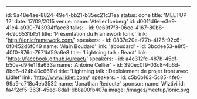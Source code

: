 ---
id: 9a48e4ae-8824-49e4-bb21-b35ec21c31ea
status: done
title: 'MEETUP 12'
date: 17/09/2015
venue:
    name: 'Atelier Iceberg'
    id: d0011d6e-e3e9-41e4-a930-743934ffaec3
talks:
    -
        id: 9e69f7f8-06ee-4167-80b6-4c9c6531bf51
        title: 'Présentation du Framework Ionic'
        link: 'http://ionicframework.com/'
        speakers:
            -
                id: 0837e20e-f77b-4f26-92c6-0f0452d6f049
                name: 'Alain Boudard'
                link: 'aboudard'
    -
        id: 3bcdee53-e8f5-40f0-876d-7671bf59a6e8
        title: 'Lightning talk : React'
        link: 'https://facebook.github.io/react/'
        speakers:
            -
                id: a4c312fc-487b-45df-b50a-d94e1f8a633a
                name: 'Antoine Cellier'
    -
        id: 390ec0f9-03c8-4b6d-8bd6-d24b40c6611d
        title: 'Lightning talk : Déploiement de projet front avec Lidlet'
        link: 'http://www.lidlet.com/'
        speakers:
            -
                id: c5b6b163-5c85-4fe0-99a9-c718c4eb3532
                name: 'Jonathan Redoute'
sponsor: 
    name: Wiztivi
    id: fa4f2cf5-363f-45ed-8da1-6b8a00fb407a
image: /images/meetup/ionic.svg
